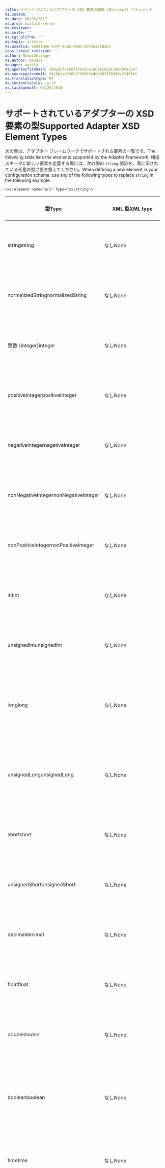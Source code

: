 ```yaml
---
title: サポートされているアダプターの XSD 要素の種類 |Microsoft ドキュメント
ms.custom: ''
ms.date: 06/08/2017
ms.prod: biztalk-server
ms.reviewer: ''
ms.suite: ''
ms.tgt_pltfrm: ''
ms.topic: article
ms.assetid: 00691a9e-434f-4baa-9a01-b6f452758ab3
caps.latest.revision: ''
author: MandiOhlinger
ms.author: mandia
manager: anneta
ms.openlocfilehash: 3992ecface8fafacb5e1e616c930178ad0ce33a7
ms.sourcegitcommit: 8418b1a8f38b7f56979cd6e203f0b591e2f40fe1
ms.translationtype: MT
ms.contentlocale: ja-JP
ms.lasthandoff: 03/28/2018
---
```

# <a name="supported-adapter-xsd-element-types"></a><span data-ttu-id="ef782-102">サポートされているアダプターの XSD 要素の型</span><span class="sxs-lookup"><span data-stu-id="ef782-102">Supported Adapter XSD Element Types</span></span>
<span data-ttu-id="ef782-103">次の表は、アダプター フレームワークでサポートされる要素の一覧です。</span><span class="sxs-lookup"><span data-stu-id="ef782-103">The following table lists the elements supported by the Adapter Framework.</span></span> <span data-ttu-id="ef782-104">構成スキーマに新しい要素を定義する際には、次の例の `string` 部分を、表に示されている任意の型に置き換えてください。</span><span class="sxs-lookup"><span data-stu-id="ef782-104">When defining a new element in your configuration schema, use any of the following types to replace `string` in the following example:</span></span>  
  
```  
<xs:element name="uri" type="xs:string">  
```  
  
|<span data-ttu-id="ef782-105">型</span><span class="sxs-lookup"><span data-stu-id="ef782-105">Type</span></span>|<span data-ttu-id="ef782-106">XML 型</span><span class="sxs-lookup"><span data-stu-id="ef782-106">XML type</span></span>|<span data-ttu-id="ef782-107">UI の動作</span><span class="sxs-lookup"><span data-stu-id="ef782-107">UI behavior</span></span>|<span data-ttu-id="ef782-108">その他の仕様</span><span class="sxs-lookup"><span data-stu-id="ef782-108">Other specifics</span></span>|  
|----------|--------------|-----------------|---------------------|  
|<span data-ttu-id="ef782-109">string</span><span class="sxs-lookup"><span data-stu-id="ef782-109">string</span></span>|<span data-ttu-id="ef782-110">なし</span><span class="sxs-lookup"><span data-stu-id="ef782-110">None</span></span>|<span data-ttu-id="ef782-111">編集ボックス。この型のみを受け取ります。</span><span class="sxs-lookup"><span data-stu-id="ef782-111">Edit box accepting type only.</span></span>|<span data-ttu-id="ef782-112">最大および最小を制限するために属性</span><span class="sxs-lookup"><span data-stu-id="ef782-112">Attribute to constrain max/min</span></span>|  
|<span data-ttu-id="ef782-113">normalizedString</span><span class="sxs-lookup"><span data-stu-id="ef782-113">normalizedString</span></span>|<span data-ttu-id="ef782-114">なし</span><span class="sxs-lookup"><span data-stu-id="ef782-114">None</span></span>|<span data-ttu-id="ef782-115">編集ボックス。この型のみを受け取ります。</span><span class="sxs-lookup"><span data-stu-id="ef782-115">Edit box accepting type only.</span></span>|<span data-ttu-id="ef782-116">最大および最小を制限するために属性</span><span class="sxs-lookup"><span data-stu-id="ef782-116">Attribute to constrain max/min</span></span>|  
|<span data-ttu-id="ef782-117">整数 (integer)</span><span class="sxs-lookup"><span data-stu-id="ef782-117">integer</span></span>|<span data-ttu-id="ef782-118">なし</span><span class="sxs-lookup"><span data-stu-id="ef782-118">None</span></span>|<span data-ttu-id="ef782-119">編集ボックス。この型のみを受け取ります。</span><span class="sxs-lookup"><span data-stu-id="ef782-119">Edit box accepting type only.</span></span>|<span data-ttu-id="ef782-120">最大および最小を制限するために属性</span><span class="sxs-lookup"><span data-stu-id="ef782-120">Attribute to constrain max/min</span></span>|  
|<span data-ttu-id="ef782-121">positiveInteger</span><span class="sxs-lookup"><span data-stu-id="ef782-121">positiveInteger</span></span>|<span data-ttu-id="ef782-122">なし</span><span class="sxs-lookup"><span data-stu-id="ef782-122">None</span></span>|<span data-ttu-id="ef782-123">編集ボックス。この型のみを受け取ります。</span><span class="sxs-lookup"><span data-stu-id="ef782-123">Edit box accepting type only.</span></span>|<span data-ttu-id="ef782-124">最大および最小を制限するために属性</span><span class="sxs-lookup"><span data-stu-id="ef782-124">Attribute to constrain max/min</span></span>|  
|<span data-ttu-id="ef782-125">negativeInteger</span><span class="sxs-lookup"><span data-stu-id="ef782-125">negativeInteger</span></span>|<span data-ttu-id="ef782-126">なし</span><span class="sxs-lookup"><span data-stu-id="ef782-126">None</span></span>|<span data-ttu-id="ef782-127">編集ボックス。この型のみを受け取ります。</span><span class="sxs-lookup"><span data-stu-id="ef782-127">Edit box accepting type only.</span></span>|<span data-ttu-id="ef782-128">最大および最小を制限するために属性</span><span class="sxs-lookup"><span data-stu-id="ef782-128">Attribute to constrain max/min</span></span>|  
|<span data-ttu-id="ef782-129">nonNegativeInteger</span><span class="sxs-lookup"><span data-stu-id="ef782-129">nonNegativeInteger</span></span>|<span data-ttu-id="ef782-130">なし</span><span class="sxs-lookup"><span data-stu-id="ef782-130">None</span></span>|<span data-ttu-id="ef782-131">編集ボックス。この型のみを受け取ります。</span><span class="sxs-lookup"><span data-stu-id="ef782-131">Edit box accepting type only.</span></span>|<span data-ttu-id="ef782-132">最大および最小を制限するために属性</span><span class="sxs-lookup"><span data-stu-id="ef782-132">Attribute to constrain max/min</span></span>|  
|<span data-ttu-id="ef782-133">nonPositiveInteger</span><span class="sxs-lookup"><span data-stu-id="ef782-133">nonPositiveInteger</span></span>|<span data-ttu-id="ef782-134">なし</span><span class="sxs-lookup"><span data-stu-id="ef782-134">None</span></span>|<span data-ttu-id="ef782-135">編集ボックス。この型のみを受け取ります。</span><span class="sxs-lookup"><span data-stu-id="ef782-135">Edit box accepting type only.</span></span>|<span data-ttu-id="ef782-136">最大および最小を制限するために属性</span><span class="sxs-lookup"><span data-stu-id="ef782-136">Attribute to constrain max/min</span></span>|  
|<span data-ttu-id="ef782-137">int</span><span class="sxs-lookup"><span data-stu-id="ef782-137">int</span></span>|<span data-ttu-id="ef782-138">なし</span><span class="sxs-lookup"><span data-stu-id="ef782-138">None</span></span>|<span data-ttu-id="ef782-139">編集ボックス。この型のみを受け取ります。</span><span class="sxs-lookup"><span data-stu-id="ef782-139">Edit box accepting type only.</span></span>|<span data-ttu-id="ef782-140">最大および最小を制限するために属性</span><span class="sxs-lookup"><span data-stu-id="ef782-140">Attribute to constrain max/min</span></span>|  
|<span data-ttu-id="ef782-141">unsignedInt</span><span class="sxs-lookup"><span data-stu-id="ef782-141">unsignedInt</span></span>|<span data-ttu-id="ef782-142">なし</span><span class="sxs-lookup"><span data-stu-id="ef782-142">None</span></span>|<span data-ttu-id="ef782-143">編集ボックス。この型のみを受け取ります。</span><span class="sxs-lookup"><span data-stu-id="ef782-143">Edit box accepting type only.</span></span>|<span data-ttu-id="ef782-144">最大および最小を制限するために属性</span><span class="sxs-lookup"><span data-stu-id="ef782-144">Attribute to constrain max/min</span></span>|  
|<span data-ttu-id="ef782-145">long</span><span class="sxs-lookup"><span data-stu-id="ef782-145">long</span></span>|<span data-ttu-id="ef782-146">なし</span><span class="sxs-lookup"><span data-stu-id="ef782-146">None</span></span>|<span data-ttu-id="ef782-147">編集ボックス。この型の 10 進数のみを受け取ります。</span><span class="sxs-lookup"><span data-stu-id="ef782-147">Edit box accepting type only and a decimal.</span></span>|<span data-ttu-id="ef782-148">最大および最小を制限するために属性</span><span class="sxs-lookup"><span data-stu-id="ef782-148">Attribute to constrain max/min</span></span>|  
|<span data-ttu-id="ef782-149">unsignedLong</span><span class="sxs-lookup"><span data-stu-id="ef782-149">unsignedLong</span></span>|<span data-ttu-id="ef782-150">なし</span><span class="sxs-lookup"><span data-stu-id="ef782-150">None</span></span>|<span data-ttu-id="ef782-151">編集ボックス。この型の 10 進数のみを受け取ります。</span><span class="sxs-lookup"><span data-stu-id="ef782-151">Edit box accepting type only and a decimal.</span></span>|<span data-ttu-id="ef782-152">最大および最小を制限する属性</span><span class="sxs-lookup"><span data-stu-id="ef782-152">Attribute to constraint max/min</span></span>|  
|<span data-ttu-id="ef782-153">short</span><span class="sxs-lookup"><span data-stu-id="ef782-153">short</span></span>|<span data-ttu-id="ef782-154">なし</span><span class="sxs-lookup"><span data-stu-id="ef782-154">None</span></span>|<span data-ttu-id="ef782-155">編集ボックス。この型のみを受け取ります。</span><span class="sxs-lookup"><span data-stu-id="ef782-155">Edit box accepting type only.</span></span>|<span data-ttu-id="ef782-156">最大および最小を制限するために属性</span><span class="sxs-lookup"><span data-stu-id="ef782-156">Attribute to constrain max/min</span></span>|  
|<span data-ttu-id="ef782-157">unsignedShort</span><span class="sxs-lookup"><span data-stu-id="ef782-157">unsignedShort</span></span>|<span data-ttu-id="ef782-158">なし</span><span class="sxs-lookup"><span data-stu-id="ef782-158">None</span></span>|<span data-ttu-id="ef782-159">編集ボックス。この型のみを受け取ります。</span><span class="sxs-lookup"><span data-stu-id="ef782-159">Edit box accepting type only.</span></span>|<span data-ttu-id="ef782-160">最大および最小を制限するために属性</span><span class="sxs-lookup"><span data-stu-id="ef782-160">Attribute to constrain max/min</span></span>|  
|<span data-ttu-id="ef782-161">decimal</span><span class="sxs-lookup"><span data-stu-id="ef782-161">decimal</span></span>|<span data-ttu-id="ef782-162">なし</span><span class="sxs-lookup"><span data-stu-id="ef782-162">None</span></span>|<span data-ttu-id="ef782-163">編集ボックス。この型のみを受け取ります。</span><span class="sxs-lookup"><span data-stu-id="ef782-163">Edit box accepting type only.</span></span>|<span data-ttu-id="ef782-164">最大および最小を制限するために属性</span><span class="sxs-lookup"><span data-stu-id="ef782-164">Attribute to constrain max/min</span></span>|  
|<span data-ttu-id="ef782-165">float</span><span class="sxs-lookup"><span data-stu-id="ef782-165">float</span></span>|<span data-ttu-id="ef782-166">なし</span><span class="sxs-lookup"><span data-stu-id="ef782-166">None</span></span>|<span data-ttu-id="ef782-167">編集ボックス。この型のみを受け取ります。</span><span class="sxs-lookup"><span data-stu-id="ef782-167">Edit box accepting type only.</span></span>|<span data-ttu-id="ef782-168">最大および最小を制限するために属性</span><span class="sxs-lookup"><span data-stu-id="ef782-168">Attribute to constrain max/min</span></span>|  
|<span data-ttu-id="ef782-169">double</span><span class="sxs-lookup"><span data-stu-id="ef782-169">double</span></span>|<span data-ttu-id="ef782-170">なし</span><span class="sxs-lookup"><span data-stu-id="ef782-170">None</span></span>|<span data-ttu-id="ef782-171">編集ボックス。この型のみを受け取ります。</span><span class="sxs-lookup"><span data-stu-id="ef782-171">Edit box accepting type only.</span></span>|<span data-ttu-id="ef782-172">最大および最小を制限するために属性</span><span class="sxs-lookup"><span data-stu-id="ef782-172">Attribute to constrain max/min</span></span>|  
|<span data-ttu-id="ef782-173">boolean</span><span class="sxs-lookup"><span data-stu-id="ef782-173">boolean</span></span>|<span data-ttu-id="ef782-174">なし</span><span class="sxs-lookup"><span data-stu-id="ef782-174">None</span></span>|<span data-ttu-id="ef782-175">ドロップダウン リスト。ブール値が表示されます。</span><span class="sxs-lookup"><span data-stu-id="ef782-175">Drop-down list populated with Boolean values.</span></span>|<span data-ttu-id="ef782-176">なし</span><span class="sxs-lookup"><span data-stu-id="ef782-176">None</span></span>|  
|<span data-ttu-id="ef782-177">time</span><span class="sxs-lookup"><span data-stu-id="ef782-177">time</span></span>|<span data-ttu-id="ef782-178">なし</span><span class="sxs-lookup"><span data-stu-id="ef782-178">None</span></span>|<span data-ttu-id="ef782-179">編集ボックス。この型のみを受け取ります。</span><span class="sxs-lookup"><span data-stu-id="ef782-179">Edit box accepting type only.</span></span>|<span data-ttu-id="ef782-180">なし</span><span class="sxs-lookup"><span data-stu-id="ef782-180">None</span></span>|  
|<span data-ttu-id="ef782-181">dateTime</span><span class="sxs-lookup"><span data-stu-id="ef782-181">dateTime</span></span>|<span data-ttu-id="ef782-182">なし</span><span class="sxs-lookup"><span data-stu-id="ef782-182">None</span></span>|<span data-ttu-id="ef782-183">編集ボックス。この型のみを受け取ります。</span><span class="sxs-lookup"><span data-stu-id="ef782-183">Edit box accepting type only.</span></span> <span data-ttu-id="ef782-184">フィールド領域の最後には省略記号ボタンが表示されます。</span><span class="sxs-lookup"><span data-stu-id="ef782-184">An ellipsis appears at the end of the field area.</span></span> <span data-ttu-id="ef782-185">省略記号ボタンをクリックすると、カレンダーが表示されます。</span><span class="sxs-lookup"><span data-stu-id="ef782-185">Click the ellipsis and the calendar appears.</span></span>|<span data-ttu-id="ef782-186">なし</span><span class="sxs-lookup"><span data-stu-id="ef782-186">None</span></span>|  
|<span data-ttu-id="ef782-187">date</span><span class="sxs-lookup"><span data-stu-id="ef782-187">date</span></span>|<span data-ttu-id="ef782-188">なし</span><span class="sxs-lookup"><span data-stu-id="ef782-188">None</span></span>|<span data-ttu-id="ef782-189">編集ボックス。この型のみを受け取ります。</span><span class="sxs-lookup"><span data-stu-id="ef782-189">Edit box accepting type only.</span></span> <span data-ttu-id="ef782-190">フィールド領域の最後には省略記号ボタンが表示されます。</span><span class="sxs-lookup"><span data-stu-id="ef782-190">An ellipsis appears at the end of the field area.</span></span> <span data-ttu-id="ef782-191">省略記号ボタンをクリックすると、カレンダーが表示されます。</span><span class="sxs-lookup"><span data-stu-id="ef782-191">Click the ellipsis and the calendar appears.</span></span>|<span data-ttu-id="ef782-192">なし</span><span class="sxs-lookup"><span data-stu-id="ef782-192">None</span></span>|  
|<span data-ttu-id="ef782-193">gMonth</span><span class="sxs-lookup"><span data-stu-id="ef782-193">gMonth</span></span>|<span data-ttu-id="ef782-194">なし</span><span class="sxs-lookup"><span data-stu-id="ef782-194">None</span></span>|<span data-ttu-id="ef782-195">編集ボックス。この型のみを受け取ります。</span><span class="sxs-lookup"><span data-stu-id="ef782-195">Edit box accepting type only.</span></span>|<span data-ttu-id="ef782-196">この値は文字列であり、想定どおりの動作が行なわれない場合があります。</span><span class="sxs-lookup"><span data-stu-id="ef782-196">This value is a string and thus may not perform as expected.</span></span> <span data-ttu-id="ef782-197">月の値を保持するには、制限付きの xsd:int 型を使用する方法もあります。</span><span class="sxs-lookup"><span data-stu-id="ef782-197">Consider using xsd:int types with restrictions to hold the month value instead.</span></span>|  
|<span data-ttu-id="ef782-198">gYear</span><span class="sxs-lookup"><span data-stu-id="ef782-198">gYear</span></span>|<span data-ttu-id="ef782-199">なし</span><span class="sxs-lookup"><span data-stu-id="ef782-199">None</span></span>|<span data-ttu-id="ef782-200">編集ボックス。この型のみを受け取ります。</span><span class="sxs-lookup"><span data-stu-id="ef782-200">Edit box accepting type only.</span></span>|<span data-ttu-id="ef782-201">この値は文字列であり、想定どおりの動作が行なわれない場合があります。</span><span class="sxs-lookup"><span data-stu-id="ef782-201">This value is a string and thus may not perform as expected.</span></span> <span data-ttu-id="ef782-202">年の値を保持するには、制限付きの xsd:int 型を使用する方法もあります。</span><span class="sxs-lookup"><span data-stu-id="ef782-202">Consider using xsd:int types with restrictions to hold the year value instead.</span></span>|  
|<span data-ttu-id="ef782-203">gYearMonth</span><span class="sxs-lookup"><span data-stu-id="ef782-203">gYearMonth</span></span>|<span data-ttu-id="ef782-204">なし</span><span class="sxs-lookup"><span data-stu-id="ef782-204">None</span></span>|<span data-ttu-id="ef782-205">編集ボックス。この型のみを受け取ります。</span><span class="sxs-lookup"><span data-stu-id="ef782-205">Edit box accepting type only.</span></span>|<span data-ttu-id="ef782-206">この値は文字列であり、想定どおりの動作が行なわれない場合があります。</span><span class="sxs-lookup"><span data-stu-id="ef782-206">This value is a string and thus may not perform as expected.</span></span> <span data-ttu-id="ef782-207">年と月の値を保持するには、制限付きの xsd:int 型を使用する方法もあります。</span><span class="sxs-lookup"><span data-stu-id="ef782-207">Consider using xsd:int types with restrictions to hold the year and month value instead.</span></span>|  
|<span data-ttu-id="ef782-208">gDay</span><span class="sxs-lookup"><span data-stu-id="ef782-208">gDay</span></span>|<span data-ttu-id="ef782-209">なし</span><span class="sxs-lookup"><span data-stu-id="ef782-209">None</span></span>|<span data-ttu-id="ef782-210">編集ボックス。この型のみを受け取ります。</span><span class="sxs-lookup"><span data-stu-id="ef782-210">Edit box accepting type only.</span></span>|<span data-ttu-id="ef782-211">この値は文字列であり、想定どおりの動作が行なわれない場合があります。</span><span class="sxs-lookup"><span data-stu-id="ef782-211">This value is a string and thus may not perform as expected.</span></span> <span data-ttu-id="ef782-212">日の値を保持するには、制限付きの xsd:int 型を使用する方法もあります。</span><span class="sxs-lookup"><span data-stu-id="ef782-212">Consider using xsd:int types with restrictions to hold the day value instead.</span></span>|  
|<span data-ttu-id="ef782-213">gMonthDay</span><span class="sxs-lookup"><span data-stu-id="ef782-213">gMonthDay</span></span>|<span data-ttu-id="ef782-214">なし</span><span class="sxs-lookup"><span data-stu-id="ef782-214">None</span></span>|<span data-ttu-id="ef782-215">編集ボックス。この型のみを受け取ります。</span><span class="sxs-lookup"><span data-stu-id="ef782-215">Edit box accepting type only.</span></span>|<span data-ttu-id="ef782-216">この値は文字列であり、想定どおりの動作が行なわれない場合があります。</span><span class="sxs-lookup"><span data-stu-id="ef782-216">This value is a string and thus may not perform as expected.</span></span> <span data-ttu-id="ef782-217">月と日の値を保持するには、制限付きの xsd:int 型を使用する方法もあります。</span><span class="sxs-lookup"><span data-stu-id="ef782-217">Consider using xsd:int types with restrictions to hold the month and day value instead.</span></span>|  
|<span data-ttu-id="ef782-218">名前</span><span class="sxs-lookup"><span data-stu-id="ef782-218">Name</span></span>|<span data-ttu-id="ef782-219">なし</span><span class="sxs-lookup"><span data-stu-id="ef782-219">None</span></span>|<span data-ttu-id="ef782-220">編集ボックス。この型のみを受け取ります。</span><span class="sxs-lookup"><span data-stu-id="ef782-220">Edit box accepting type only.</span></span>|<span data-ttu-id="ef782-221">なし</span><span class="sxs-lookup"><span data-stu-id="ef782-221">None</span></span>|  
|<span data-ttu-id="ef782-222">NCName</span><span class="sxs-lookup"><span data-stu-id="ef782-222">NCName</span></span>|<span data-ttu-id="ef782-223">なし</span><span class="sxs-lookup"><span data-stu-id="ef782-223">None</span></span>|<span data-ttu-id="ef782-224">編集ボックス。この型のみを受け取ります。</span><span class="sxs-lookup"><span data-stu-id="ef782-224">Edit box accepting type only.</span></span>|<span data-ttu-id="ef782-225">なし</span><span class="sxs-lookup"><span data-stu-id="ef782-225">None</span></span>|  
|<span data-ttu-id="ef782-226">anyURI</span><span class="sxs-lookup"><span data-stu-id="ef782-226">anyURI</span></span>|<span data-ttu-id="ef782-227">なし</span><span class="sxs-lookup"><span data-stu-id="ef782-227">None</span></span>|<span data-ttu-id="ef782-228">編集ボックス。この型のみを受け取ります。</span><span class="sxs-lookup"><span data-stu-id="ef782-228">Edit box accepting type only.</span></span>|<span data-ttu-id="ef782-229">なし</span><span class="sxs-lookup"><span data-stu-id="ef782-229">None</span></span>|  
|<span data-ttu-id="ef782-230">Sequence</span><span class="sxs-lookup"><span data-stu-id="ef782-230">Sequence</span></span>|<span data-ttu-id="ef782-231">"Sequence" スキーマ要素</span><span class="sxs-lookup"><span data-stu-id="ef782-231">"Sequence" Schema Element</span></span>|<span data-ttu-id="ef782-232">なし</span><span class="sxs-lookup"><span data-stu-id="ef782-232">None</span></span>|<span data-ttu-id="ef782-233">なし</span><span class="sxs-lookup"><span data-stu-id="ef782-233">None</span></span>|  
|<span data-ttu-id="ef782-234">グループ</span><span class="sxs-lookup"><span data-stu-id="ef782-234">Groups</span></span>|<span data-ttu-id="ef782-235">なし</span><span class="sxs-lookup"><span data-stu-id="ef782-235">None</span></span>|<span data-ttu-id="ef782-236">"+" または "-" 記号。グループ内のすべてのフィールドを展開するか折りたたみます。</span><span class="sxs-lookup"><span data-stu-id="ef782-236">A "+" or "-" sign that expands or collapses all fields within the group.</span></span><br /><br /> <span data-ttu-id="ef782-237">プロパティ ページの右側は編集できません。</span><span class="sxs-lookup"><span data-stu-id="ef782-237">No edit functionality on the right side of the property page.</span></span>|<span data-ttu-id="ef782-238">なし</span><span class="sxs-lookup"><span data-stu-id="ef782-238">None</span></span>|  
|<span data-ttu-id="ef782-239">[ファイル名]</span><span class="sxs-lookup"><span data-stu-id="ef782-239">File Name</span></span>|<span data-ttu-id="ef782-240">FileName</span><span class="sxs-lookup"><span data-stu-id="ef782-240">FileName</span></span>|<span data-ttu-id="ef782-241">フィールド領域の最後には省略記号ボタンが表示されます。</span><span class="sxs-lookup"><span data-stu-id="ef782-241">An ellipsis appears at the end of the field area.</span></span> <span data-ttu-id="ef782-242">省略記号ボタンをクリックし、 **Windows FileOpen** ファイルを選択できるダイアログ ボックスが表示されます。</span><span class="sxs-lookup"><span data-stu-id="ef782-242">Click the ellipsis and the **Windows FileOpen** dialog box appears, allowing selection of a file.</span></span>|<span data-ttu-id="ef782-243">なし</span><span class="sxs-lookup"><span data-stu-id="ef782-243">None</span></span>|  
|<span data-ttu-id="ef782-244">Folder Name</span><span class="sxs-lookup"><span data-stu-id="ef782-244">Folder Name</span></span>|<span data-ttu-id="ef782-245">FolderName</span><span class="sxs-lookup"><span data-stu-id="ef782-245">FolderName</span></span>|<span data-ttu-id="ef782-246">フィールド領域の最後には省略記号ボタンが表示されます。</span><span class="sxs-lookup"><span data-stu-id="ef782-246">An ellipsis appears at the end of the field area.</span></span> <span data-ttu-id="ef782-247">省略記号ボタンをクリックし、 **Windows Folder Open**  ダイアログ ボックスでフォルダーを選択することができます。</span><span class="sxs-lookup"><span data-stu-id="ef782-247">Click the ellipsis and the **Windows Folder Open** dialog box appears allowing selection of a folder.</span></span>|<span data-ttu-id="ef782-248">なし</span><span class="sxs-lookup"><span data-stu-id="ef782-248">None</span></span>|  
|<span data-ttu-id="ef782-249">SSO App ID</span><span class="sxs-lookup"><span data-stu-id="ef782-249">SSO App ID</span></span>|<span data-ttu-id="ef782-250">SSOAppID</span><span class="sxs-lookup"><span data-stu-id="ef782-250">SSOAppID</span></span>|<span data-ttu-id="ef782-251">ドロップダウン リスト。SSO アプリケーションの一覧が表示されます。</span><span class="sxs-lookup"><span data-stu-id="ef782-251">Drop-down list populated with the SSO Application list</span></span>|<span data-ttu-id="ef782-252">なし</span><span class="sxs-lookup"><span data-stu-id="ef782-252">None</span></span>|  
|<span data-ttu-id="ef782-253">Password</span><span class="sxs-lookup"><span data-stu-id="ef782-253">Password</span></span>|<span data-ttu-id="ef782-254">Password</span><span class="sxs-lookup"><span data-stu-id="ef782-254">Password</span></span>|<span data-ttu-id="ef782-255">編集ボックス。クリア テキストではなく "\*" が表示されます。</span><span class="sxs-lookup"><span data-stu-id="ef782-255">Edit box with "\*" appearing instead of clear text.</span></span>|<span data-ttu-id="ef782-256">なし</span><span class="sxs-lookup"><span data-stu-id="ef782-256">None</span></span>|  
  
## <a name="see-also"></a><span data-ttu-id="ef782-257">参照</span><span class="sxs-lookup"><span data-stu-id="ef782-257">See Also</span></span>  
 [<span data-ttu-id="ef782-258">アダプターのデザインの問題点</span><span class="sxs-lookup"><span data-stu-id="ef782-258">Adapter Design Issues</span></span>](../core/adapter-design-issues.md)